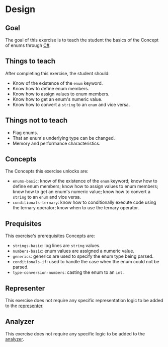 # Design

## Goal

The goal of this exercise is to teach the student the basics of the Concept of enums through [C#][docs.microsoft.com-enum].

## Things to teach

After completing this exercise, the student should:

- Know of the existence of the `enum` keyword.
- Know how to define enum members.
- Know how to assign values to enum members.
- Know how to get an enum's numeric value.
- Know how to convert a `string` to an `enum` and vice versa.

## Things not to teach

- Flag enums.
- That an enum's underlying type can be changed.
- Memory and performance characteristics.

## Concepts

The Concepts this exercise unlocks are:

- `enums-basic`: know of the existence of the `enum` keyword; know how to define enum members; know how to assign values to enum members; know how to get an enum's numeric value; know how to convert a `string` to an `enum` and vice versa.
- `conditionals-ternary`: know how to conditionally execute code using the ternary operator; know when to use the ternary operator.

## Prequisites

This exercise's prerequisites Concepts are:

- `strings-basic`: log lines are `string` values.
- `numbers-basic`: enum values are assigned a numeric value.
- `generics`: generics are used to specify the enum type being parsed.
- `conditionals-if`: used to handle the case when the enum could not be parsed.
- `type-conversion-numbers`: casting the enum to an `int`.

## Representer

This exercise does not require any specific representation logic to be added to the [representer][representer].

## Analyzer

This exercise does not require any specific logic to be added to the [analyzer][analyzer].

[analyzer]: https://github.com/exercism/csharp-analyzer
[representer]: https://github.com/exercism/csharp-representer
[docs.microsoft.com-enum]: https://docs.microsoft.com/en-us/dotnet/csharp/language-reference/builtin-types/enum
